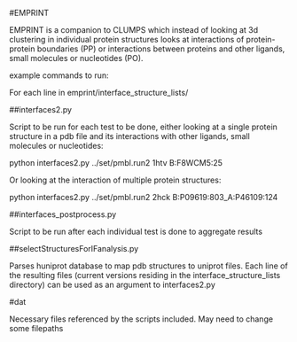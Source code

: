 
#EMPRINT

EMPRINT is a companion to CLUMPS which instead of looking at 3d clustering in individual protein structures looks at interactions of protein-protein boundaries (PP) or interactions between proteins and other ligands, small molecules or nucleotides (PO).


example commands to run:

For each line in emprint/interface_structure_lists/


##interfaces2.py

Script to be run for each test to be done, either looking at a single protein structure in a pdb file and its interactions with other ligands, small molecules or nucleotides:


python interfaces2.py ../set/pmbl.run2 1htv B:F8WCM5:25

Or looking at the interaction of multiple protein structures:

python interfaces2.py ../set/pmbl.run2 2hck B:P09619:803_A:P46109:124

##interfaces_postprocess.py

Script to be run after each individual test is done to aggregate results

##selectStructuresForIFanalysis.py

Parses huniprot database to map pdb structures to uniprot files.  Each line of the resulting files (current versions residing in the interface_structure_lists directory) can be used as an argument to interfaces2.py

#dat

Necessary files referenced by the scripts included.  May need to change some filepaths